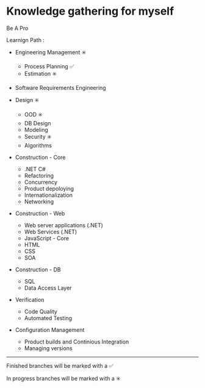 # **Knowledge gathering for myself**

Be A Pro

Learnign Path : 

- Engineering Management :eight_spoked_asterisk:
    - Process Planning  :white_check_mark:
    - Estimation  :eight_spoked_asterisk:
    
- Software Requirements Engineering

- Design :eight_spoked_asterisk:
    - OOD :eight_spoked_asterisk:
    - DB Design 
    - Modeling
    - Security :eight_spoked_asterisk:
    - Algorithms
    
- Construction - Core 
    - .NET C#
    - Refactoring
    - Concurrency
    - Product depoloying
    - Internationalization
    - Networking

- Construction - Web
    - Web server applications (.NET)
    - Web Services (.NET)
    - JavaScript - Core
    - HTML
    - CSS
    - SOA
    
- Construction - DB
    - SQL
    - Data Access Layer

- Verification
    - Code Quality
    - Automated Testing

- Configuration Management
    - Product builds and Continious Integration
    - Managing versions


------------------------------------------------------------------------
Finished branches will be marked with a :white_check_mark:

In progress branches will be marked with a :eight_spoked_asterisk:
